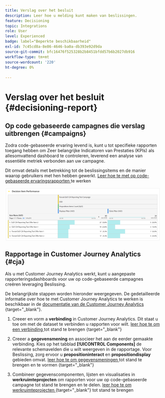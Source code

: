 ```yaml
---
title: Verslag over het besluit
description: Leer hoe u melding kunt maken van beslissingen.
feature: Decisioning
topic: Integrations
role: User
level: Experienced
badge: label="Beperkte beschikbaarheid"
exl-id: 7c45cd8a-8e86-4646-ba0a-db393e92d9da
source-git-commit: bfc16476f525328b2b8451bfdd57b6b2027db916
workflow-type: tm+mt
source-wordcount: '220'
ht-degree: 0%

---
```



# Verslag over het besluit {#decisioning-report}

## Op code gebaseerde campagnes die verslag uitbrengen {#campaigns}

Zodra code-gebaseerde ervaring levend is, kunt u tot specifieke rapporten toegang hebben om Zeer belangrijke Indicatoren van Prestaties (KPIs) als allesomvattend dashboard te controleren, leverend een analyse van essentiële metriek verbonden aan uw campagne.

Dit omvat details met betrekking tot de beslissingsitems en de manier waarop gebruikers met hen hebben gewerkt. [ Leer hoe te met op code-gebaseerde ervaringsrapporten ](../reports/campaign-global-report-cja-code.md) te werken

![](../reports/assets/cja-decisioning-item-performance.png)

## Rapportage in Customer Journey Analytics {#cja}

Als u met Customer Journey Analytics werkt, kunt u aangepaste rapporteringsdashboards voor uw op code-gebaseerde campagnes creëren leveraging Beslissing.

De belangrijkste stappen worden hieronder weergegeven. De gedetailleerde informatie over hoe te met Customer Journey Analytics te werken is beschikbaar in de [ documentatie van de Customer Journey Analytics ](https://experienceleague.adobe.com/en/docs/analytics-platform/using/cja-landing) {target="_blank"}.

1. Creeer en vorm a **verbinding** in Customer Journey Analytics. Dit staat u toe om met de dataset te verbinden u rapporten voor wilt. [ leer hoe te om een verbinding ](https://experienceleague.adobe.com/en/docs/analytics-platform/using/cja-connections/create-connection) tot stand te brengen {target="_blank"}

1. Creeer a **gegevensmening** en associeer het aan de eerder gemaakte verbinding. Kies op het tabblad **[!UICONTROL Components]** de relevante schemavelden die u wilt weergeven in de rapportage. Voor Beslissing, zorg ervoor u **propositioninteract** en **propositiondisplay** gebieden omvat. [ leer hoe te om gegevensmeningen ](https://experienceleague.adobe.com/en/docs/analytics-platform/using/cja-dataviews/create-dataview) tot stand te brengen en te vormen {target="_blank"}

1. Combineer gegevenscomponenten, lijsten en visualisaties in **werkruimteprojecten** om rapporten voor uw op code-gebaseerde campagne tot stand te brengen en te delen. [ leer hoe te om werkruimteprojecten ](https://experienceleague.adobe.com/en/docs/analytics-platform/using/cja-workspace/build-workspace-project/create-projects) {target="_blank"} tot stand te brengen
